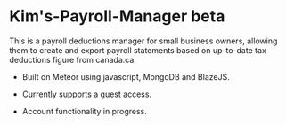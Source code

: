 # Kim's-Payroll-Manager beta

This is a payroll deductions manager for small business owners, allowing them to create and export payroll statements based on up-to-date tax deductions figure from canada.ca. 

- Built on Meteor using javascript, MongoDB and BlazeJS.

- Currently supports a guest access.

- Account functionality in progress.
